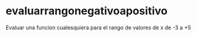 # evaluarrangonegativoapositivo
Evaluar una funcion cualesquiera para el rango de valores de x de -3 a +5

